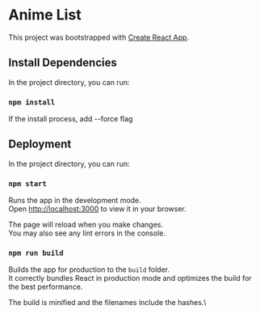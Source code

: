 # Anime List

This project was bootstrapped with [Create React App](https://github.com/facebook/create-react-app).

## Install Dependencies

In the project directory, you can run:

### `npm install`

If the install process, add --force flag

## Deployment

In the project directory, you can run:

### `npm start`

Runs the app in the development mode.\
Open [http://localhost:3000](http://localhost:3000) to view it in your browser.

The page will reload when you make changes.\
You may also see any lint errors in the console.

### `npm run build`

Builds the app for production to the `build` folder.\
It correctly bundles React in production mode and optimizes the build for the best performance.

The build is minified and the filenames include the hashes.\
